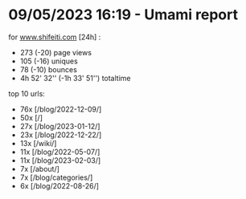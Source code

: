 # 09/05/2023 16:19 - Umami report
for www.shifeiti.com [24h] :

 - 273 (-20) page views
 - 105 (-16) uniques
 - 78 (-10) bounces
 - 4h 52' 32'' (-1h 33' 51'') totaltime


top 10 urls:
 - 76x [/blog/2022-12-09/]
 - 50x [/]
 - 27x [/blog/2023-01-12/]
 - 23x [/blog/2022-12-22/]
 - 13x [/wiki/]
 - 11x [/blog/2022-05-07/]
 - 11x [/blog/2023-02-03/]
 - 7x [/about/]
 - 7x [/blog/categories/]
 - 6x [/blog/2022-08-26/]


